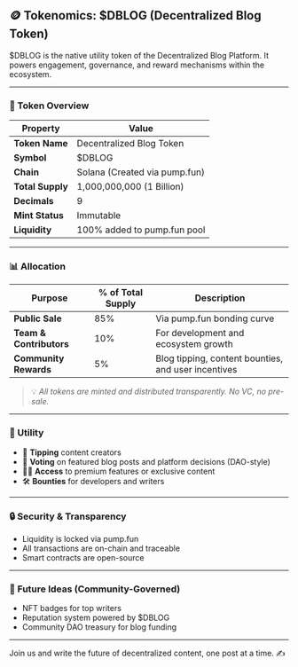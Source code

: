## 🪙 Tokenomics: $DBLOG (Decentralized Blog Token)

$DBLOG is the native utility token of the Decentralized Blog Platform. It powers engagement, governance, and reward mechanisms within the ecosystem.

---

### 🚀 Token Overview

| Property        | Value                             |
|----------------|-----------------------------------|
| **Token Name** | Decentralized Blog Token          |
| **Symbol**     | $DBLOG                            |
| **Chain**      | Solana (Created via pump.fun)     |
| **Total Supply** | 1,000,000,000 (1 Billion)        |
| **Decimals**   | 9                                 |
| **Mint Status** | Immutable                         |
| **Liquidity**  | 100% added to pump.fun pool       |

---

### 📊 Allocation

| Purpose                | % of Total Supply | Description                                        |
|------------------------|-------------------|----------------------------------------------------|
| **Public Sale**        | 85%               | Via pump.fun bonding curve                         |
| **Team & Contributors**| 10%               | For development and ecosystem growth               |
| **Community Rewards**  | 5%                | Blog tipping, content bounties, and user incentives|

> 💡 *All tokens are minted and distributed transparently. No VC, no pre-sale.*

---

### 🧠 Utility

- 💬 **Tipping** content creators
- 🎯 **Voting** on featured blog posts and platform decisions (DAO-style)
- 🧑‍🎓 **Access** to premium features or exclusive content
- 🛠️ **Bounties** for developers and writers

---

### 🔒 Security & Transparency

- Liquidity is locked via pump.fun
- All transactions are on-chain and traceable
- Smart contracts are open-source

---

### 🧪 Future Ideas (Community-Governed)

- NFT badges for top writers
- Reputation system powered by $DBLOG
- Community DAO treasury for blog funding

---

Join us and write the future of decentralized content, one post at a time. ✍️
